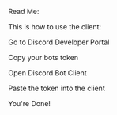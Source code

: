 Read Me:

This is how to use the client:

Go to Discord Developer Portal

Copy your bots token

Open Discord Bot Client

Paste the token into the client

You're Done!
